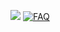 

[<img src="https://www.pelham.ca/en/services/resources/Marketing/FAQs/FAQ.jpg">](FAQ.md)
[![FAQ](https://www.pelham.ca/en/services/resources/Marketing/FAQs/FAQ.jpg)](FAQ.md)


